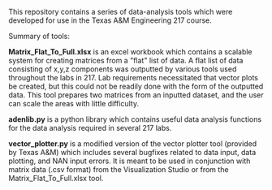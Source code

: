 This repository contains a series of data-analysis tools which were developed for use in the Texas A&M Engineering 217 course.

Summary of tools:

**Matrix_Flat_To_Full.xlsx** is an excel workbook which contains a scalable system for creating matrices
from a "flat" list of data.
A flat list of data consisting of x,y,z components was outputted by various tools used throughout the labs in 217.
Lab requirements necessitated that vector plots be created, but this could not be readily done with the form of the outputted data.
This tool prepares two matrices from an inputted dataset, and the user can scale the areas with little difficulty.

**adenlib.py** is a python library which contains useful data analysis functions for the data analysis required
in several 217 labs.

**vector_plotter.py** is a modified version of the vector plotter tool (provided by Texas A&M) which includes
several bugfixes related to data input, data plotting, and NAN input errors.
It is meant to be used in conjunction with matrix data (.csv format) from the Visualization Studio or 
from the Matrix_Flat_To_Full.xlsx tool.
